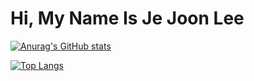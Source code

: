 # Hi, My Name Is Je Joon Lee

[![Anurag's GitHub stats](https://github-readme-stats.vercel.app/api?username=jejoonlee&theme=buefy&show_icons=true)](https://github.com/anuraghazra/github-readme-stats)

[![Top Langs](https://github-readme-stats.vercel.app/api/top-langs/?username=jejoonlee&theme=buefy)](https://github.com/anuraghazra/github-readme-stats)
